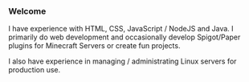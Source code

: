 ### Welcome
I have experience with HTML, CSS, JavaScript / NodeJS and Java. I primarily do web development and occasionally develop Spigot/Paper plugins for Minecraft Servers or create fun projects.

I also have experience in managing / administrating Linux servers for production use.

